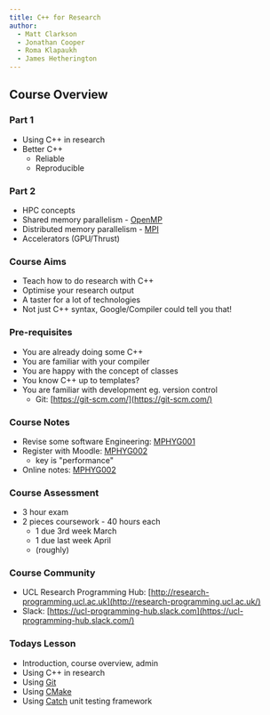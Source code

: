 ```yaml
---
title: C++ for Research
author:
  - Matt Clarkson
  - Jonathan Cooper
  - Roma Klapaukh
  - James Hetherington
---
```


## Course Overview

### Part 1

* Using C++ in research
* Better C++
    * Reliable
    * Reproducible


### Part 2

* HPC concepts
* Shared memory parallelism - [OpenMP](http://www.openmp.org)
* Distributed memory parallelism - [MPI](http://www.open-mpi.org)
* Accelerators (GPU/Thrust)


### Course Aims

* Teach how to do research with C++
* Optimise your research output
* A taster for a lot of technologies
* Not just C++ syntax, Google/Compiler could tell you that!


### Pre-requisites

* You are already doing some C++
* You are familiar with your compiler
* You are happy with the concept of classes
* You know C++ up to templates?
* You are familiar with development eg. version control
    * Git: [https://git-scm.com/](https://git-scm.com/)
    
    
### Course Notes

* Revise some software Engineering: [MPHYG001](http://github-pages.ucl.ac.uk/rsd-engineeringcourse/)
* Register with Moodle: [MPHYG002](https://moodle.ucl.ac.uk/)
    * key is "performance"
* Online notes: [MPHYG002](http://rits.github-pages.ucl.ac.uk/research-computing-with-cpp/)


### Course Assessment

* 3 hour exam
* 2 pieces coursework - 40 hours each
    * 1 due 3rd week March
    * 1 due last week April
    * (roughly)


### Course Community

* UCL Research Programming Hub: [http://research-programming.ucl.ac.uk](http://research-programming.ucl.ac.uk/)
* Slack: [https://ucl-programming-hub.slack.com](https://ucl-programming-hub.slack.com/)


### Todays Lesson

* Introduction, course overview, admin
* Using C++ in research
* Using [Git](http://www.git-scm.org)
* Using [CMake](http://www.cmake.org)
* Using [Catch](https://github.com/philsquared/Catch) unit testing framework
